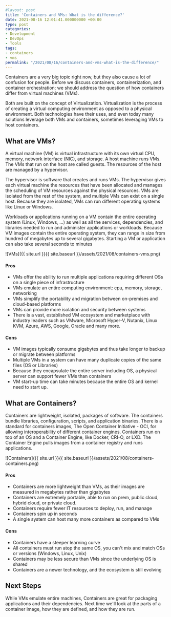 ```yaml
---
#layout: post
title: 'Containers and VMs: What is the difference?'
date: 2021-08-16 12:01:41.000000000 +00:00
type: post
categories:
- Development
- DevOps
- Tools
tags:
- containers
- vms
permalink: "/2021/08/16/containers-and-vms-what-is-the-difference/"
---
```

Containers are a very big topic right now, but they also cause a lot of confusion for people. Before we discuss containers, containerization, and container orchestration; we should address the question of how containers differ from virtual machines (VMs).

Both are built on the concept of Virtualization. Virtualization is the process of creating a virtual computing environment as opposed to a physical environment. Both technologies have their uses, and even today many solutions leverage both VMs and containers, sometimes leveraging VMs to host containers.

## What are VMs?

A virtual machine (VM) is virtual infrastructure with its own virtual CPU, memory, network interface (NIC), and storage. A host machine runs VMs. The VMs that run on the host are called guests. The resources of the host are managed by a hypervisor.

The hypervisor is software that creates and runs VMs. The hypervisor gives each virtual machine the resources that have been allocated and manages the scheduling of VM resources against the physical resources. VMs are isolated from the rest of the system, and multiple VMs can exist on a single host. Because they are isolated, VMs can run different operating systems like Linux or Windows.

Workloads or applications running on a VM contain the entire operating system (Linux, Windows, ...) as well as all the services, dependencies, and libraries needed to run and administer applications or workloads. Because VM images contain the entire operating system, they can range in size from hundred of megabytes up to several gigabytes. Starting a VM or application can also take several seconds to minutes

![VMs]({{ site.url }}{{ site.baseurl }}/assets/2021/08/containers-vms.png)

#### Pros

*   VMs offer the ability to run multiple applications requiring different OSs on a single piece of infrastructure
*   VMs emulate an entire computing environment: cpu, memory, storage, networking
*   VMs simplify the portability and migration between on-premises and cloud-based platforms
*   VMs can provide more isolation and security between systems
*   There is a vast, established VM ecosystem and marketplace with industry leaders such as VMware, Microsoft Hyper-V, Nutanix, Linux KVM, Azure, AWS, Google, Oracle and many more.

#### Cons

*   VM images typically consume gigabytes and thus take longer to backup or migrate between platforms
*   Multiple VMs in a system can have many duplicate copies of the same files (OS or Libraries)
*   Because they encapsulate the entire server including OS, a physical server can support fewer VMs than containers
*   VM start-up time can take minutes because the entire OS and kernel need to start up.

## What are Containers?

Containers are lightweight, isolated, packages of software. The containers bundle libraries, configuration, scripts, and application binaries. There is a standard for containers images, The Open Container Initiative - OCI, for allowing interoperability of different container engines. Containers run on top of an OS and a Container Engine, like Docker, CRI-O, or LXD. The Container Engine pulls images from a container registry and runs applications.

![Containers]({{ site.url }}{{ site.baseurl }}/assets/2021/08/containers-containers.png)

#### Pros

*   Containers are more lightweight than VMs, as their images are measured in megabytes rather than gigabytes
*   Containers are extremely portable, able to run on prem, public cloud, hybrid cloud, or private cloud.
*   Containers require fewer IT resources to deploy, run, and manage
*   Containers spin up in seconds
*   A single system can host many more containers as compared to VMs

#### Cons

*   Containers have a steeper learning curve
*   All containers must run atop the same OS, you can't mix and match OSs or versions (Windows, Linux, Unix)
*   Containers may be less secure than VMs since the underlying OS is shared
*   Containers are a newer technology, and the ecosystem is still evolving

## Next Steps

While VMs emulate entire machines, Containers are great for packaging applications and their dependencies. Next time we'll look at the parts of a container image, how they are defined, and how they are run.
